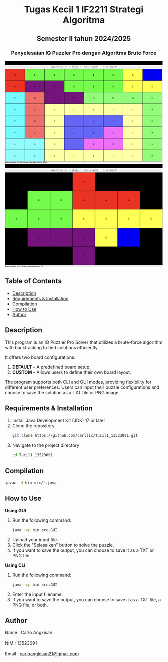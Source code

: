 <h1 align="center">Tugas Kecil 1 IF2211 Strategi Algoritma</h1>
<h2 align="center">Semester II tahun 2024/2025</h2>
<h3 align="center">Penyelesaian IQ Puzzler Pro dengan Algoritma Brute Force</h3>

![IQ Puzzler Pro Soler Default](doc/iq-puzzler-solver-default.png)
![IQ Puzzler Pro Soler Custom](doc/iq-puzzler-solver-custom.png)

## Table of Contents
- [Description](#description)
- [Requirements & Installation](#requirements--installation)
- [Compilation](#compilation)
- [How to Use](#how-to-use)
- [Author](#author)


## Description
This program is an IQ Puzzler Pro Solver that utilizes a brute-force algorithm with backtracking to find solutions efficiently.

It offers two board configurations:
1. **DEFAULT** – A predefined board setup.
2. **CUSTOM** – Allows users to define their own board layout.

The program supports both CLI and GUI modes, providing flexibility for different user preferences. Users can input their puzzle configurations and choose to save the solution as a TXT file or PNG image.

## Requirements & Installation
1. Install Java Development Kit (JDK) 17 or later
2. Clone the repository
    ```bash
    git clone https://github.com/carllix/Tucil1_13523091.git
    ```
3. Navigate to the project directory
    ```bash
    cd Tucil1_13523091
    ```

## Compilation

```bash
javac -d bin src/*.java
```

## How to Use
**Using GUI**
1. Run the following command:
    ```bash
    java -cp bin src.GUI
    ```
2. Upload your input file.
3. Click the "Selesaikan" button to solve the puzzle.
4. If you want to save the output, you can choose to save it as a TXT or PNG file.

**Using CLI**
1. Run the following command:
    ```bash
    java -cp bin src.GUI
    ```
2. Enter the input filename.
3. If you want to save the output, you can choose to save it as a TXT file, a PNG file, or both.

## Author
Name : Carlo Angkisan <br>  
NIM : 13523091 <br>  
Email : carloangkisan21@gmail.com
